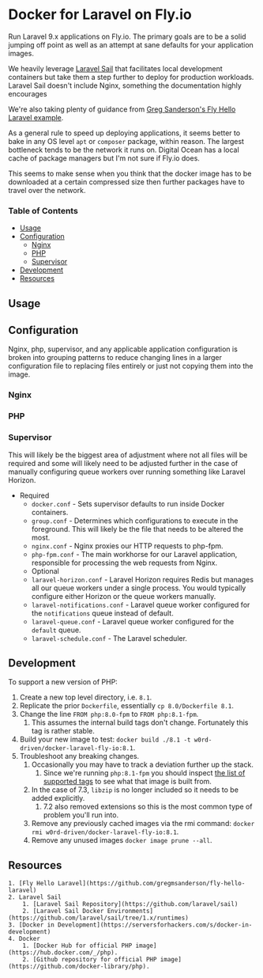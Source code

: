 # Docker for Laravel on Fly.io

Run Laravel 9.x applications on Fly.io. The primary goals are to be a solid jumping off point as well as an attempt at sane defaults for your application images.

We heavily leverage [Laravel Sail](https://github.com/laravel/sail) that facilitates local development containers but take them a step further to deploy for production workloads. Laravel Sail doesn't include Nginx, something the documentation highly encourages

We're also taking plenty of guidance from [Greg Sanderson's Fly Hello Laravel example](https://github.com/gregmsanderson/fly-hello-laravel).

As a general rule to speed up deploying applications, it seems better to bake in any OS level `apt` or `composer` package, within reason.
The largest bottleneck tends to be the network it runs on. Digital Ocean has a local cache of package managers but I'm not sure if Fly.io does.

This seems to make sense when you think that the docker image has to be downloaded at a certain compressed size then further packages have to travel
over the network.

### Table of Contents

* [Usage](#usage)
* [Configuration](#configuration)
    * [Nginx](#nginx)
    * [PHP](#php)
    * [Supervisor](#supervisor)
* [Development](#development)
* [Resources](#resources)

## Usage

## Configuration

Nginx, php, supervisor, and any applicable application configuration is broken into grouping patterns to reduce changing lines in a larger
configuration file to replacing files entirely or just not copying them into the image.

### Nginx

### PHP

### Supervisor

This will likely be the biggest area of adjustment where not all files will be required and some will likely need to be adjusted further in the case
of manually configuring queue workers over running something like Laravel Horizon.

* Required
    * `docker.conf` - Sets supervisor defaults to run inside Docker containers.
    * `group.conf` - Determines which configurations to execute in the foreground. This will likely be the file that needs to be altered the most.
    * `nginx.conf` - Nginx proxies our HTTP requests to php-fpm.
    * `php-fpm.conf` - The main workhorse for our Laravel application, responsible for processing the web requests from Nginx.
    * Optional
    * `laravel-horizon.conf` - Laravel Horizon requires Redis but manages all our queue workers under a single process. You would typically configure either Horizon or the queue workers manually.
    * `laravel-notifications.conf` - Laravel queue worker configured for the `notifications` queue instead of default.
    * `laravel-queue.conf` - Laravel queue worker configured for the `default` queue.
    * `laravel-schedule.conf` - The Laravel scheduler.

## Development

To support a new version of PHP:

1. Create a new top level directory, i.e. `8.1`.
2. Replicate the prior `Dockerfile`, essentially `cp 8.0/Dockerfile 8.1`.
3. Change the line `FROM php:8.0-fpm` to `FROM php:8.1-fpm`.
    1. This assumes the internal build tags don't change. Fortunately this tag is rather stable.
4. Build your new image to test: `docker build ./8.1 -t w0rd-driven/docker-laravel-fly-io:8.1`.
5. Troubleshoot any breaking changes.
    1. Occasionally you may have to track a deviation further up the stack.
        1. Since we're running `php:8.1-fpm` you should inspect [the list of supported tags](https://github.com/docker-library/docs/blob/master/php/README.md#supported-tags-and-respective-dockerfile-links) to see what that image is built from.
    2. In the case of 7.3, `libzip` is no longer included so it needs to be added explicitly.
        1. 7.2 also removed extensions so this is the most common type of problem you'll run into.
    3. Remove any previously cached images via the rmi command: `docker rmi w0rd-driven/docker-laravel-fly-io:8.1`.
    4. Remove any unused images `docker image prune --all`.

## Resources

    1. [Fly Hello Laravel](https://github.com/gregmsanderson/fly-hello-laravel)
    2. Laravel Sail
        1. [Laravel Sail Repository](https://github.com/laravel/sail)
        2. [Laravel Sail Docker Environments](https://github.com/laravel/sail/tree/1.x/runtimes)
    3. [Docker in Development](https://serversforhackers.com/s/docker-in-development)
    4. Docker
        1. [Docker Hub for official PHP image](https://hub.docker.com/_/php).
        2. [Github repository for official PHP image](https://github.com/docker-library/php).
